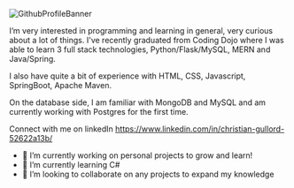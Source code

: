 
![GithubProfileBanner](https://user-images.githubusercontent.com/85528979/188495687-bebfb829-82a3-4d76-aafa-c2f4e0ba6597.png)

I’m very interested in programming and learning in general, very curious about a lot of things. I've recently graduated from Coding Dojo where I was able to learn 3 full stack technologies, Python/Flask/MySQL, MERN and Java/Spring. 


I also have quite a bit of experience with HTML, CSS, Javascript, SpringBoot, Apache Maven. 

On the database side, I am familiar with MongoDB and MySQL and am currently working with Postgres for the first time. 

Connect with me on linkedIn https://www.linkedin.com/in/christian-gullord-52622a13b/


- 🔭 I’m currently working on personal projects to grow and learn!
- 🌱 I’m currently learning C#
- 👯 I’m looking to collaborate on any projects to expand my knowledge


